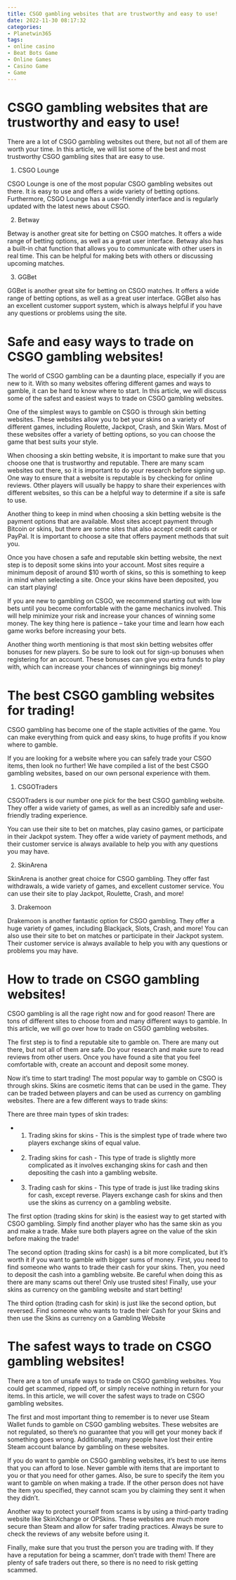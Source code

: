 ```yaml
---
title: CSGO gambling websites that are trustworthy and easy to use!
date: 2022-11-30 08:17:32
categories:
- Planetwin365
tags:
- online casino
- Beat Bots Game
- Online Games
- Casino Game
- Game
---
```



#  CSGO gambling websites that are trustworthy and easy to use!

There are a lot of CSGO gambling websites out there, but not all of them are worth your time. In this article, we will list some of the best and most trustworthy CSGO gambling sites that are easy to use.

1. CSGO Lounge

CSGO Lounge is one of the most popular CSGO gambling websites out there. It is easy to use and offers a wide variety of betting options. Furthermore, CSGO Lounge has a user-friendly interface and is regularly updated with the latest news about CSGO.

2. Betway

Betway is another great site for betting on CSGO matches. It offers a wide range of betting options, as well as a great user interface. Betway also has a built-in chat function that allows you to communicate with other users in real time. This can be helpful for making bets with others or discussing upcoming matches.

3. GGBet

GGBet is another great site for betting on CSGO matches. It offers a wide range of betting options, as well as a great user interface. GGBet also has an excellent customer support system, which is always helpful if you have any questions or problems using the site.

#  Safe and easy ways to trade on CSGO gambling websites!

The world of CSGO gambling can be a daunting place, especially if you are new to it. With so many websites offering different games and ways to gamble, it can be hard to know where to start. In this article, we will discuss some of the safest and easiest ways to trade on CSGO gambling websites.

One of the simplest ways to gamble on CSGO is through skin betting websites. These websites allow you to bet your skins on a variety of different games, including Roulette, Jackpot, Crash, and Skin Wars. Most of these websites offer a variety of betting options, so you can choose the game that best suits your style.

When choosing a skin betting website, it is important to make sure that you choose one that is trustworthy and reputable. There are many scam websites out there, so it is important to do your research before signing up. One way to ensure that a website is reputable is by checking for online reviews. Other players will usually be happy to share their experiences with different websites, so this can be a helpful way to determine if a site is safe to use.

Another thing to keep in mind when choosing a skin betting website is the payment options that are available. Most sites accept payment through Bitcoin or skins, but there are some sites that also accept credit cards or PayPal. It is important to choose a site that offers payment methods that suit you.

Once you have chosen a safe and reputable skin betting website, the next step is to deposit some skins into your account. Most sites require a minimum deposit of around $10 worth of skins, so this is something to keep in mind when selecting a site. Once your skins have been deposited, you can start playing!

If you are new to gambling on CSGO, we recommend starting out with low bets until you become comfortable with the game mechanics involved. This will help minimize your risk and increase your chances of winning some money. The key thing here is patience – take your time and learn how each game works before increasing your bets.

Another thing worth mentioning is that most skin betting websites offer bonuses for new players. So be sure to look out for sign-up bonuses when registering for an account. These bonuses can give you extra funds to play with, which can increase your chances of winningnings big money!

#  The best CSGO gambling websites for trading!

CSGO gambling has become one of the staple activities of the game. You can make everything from quick and easy skins, to huge profits if you know where to gamble.

If you are looking for a website where you can safely trade your CSGO items, then look no further! We have compiled a list of the best CSGO gambling websites, based on our own personal experience with them.

1. CSGOTraders

CSGOTraders is our number one pick for the best CSGO gambling website. They offer a wide variety of games, as well as an incredibly safe and user-friendly trading experience.

You can use their site to bet on matches, play casino games, or participate in their Jackpot system. They offer a wide variety of payment methods, and their customer service is always available to help you with any questions you may have.

2. SkinArena

SkinArena is another great choice for CSGO gambling. They offer fast withdrawals, a wide variety of games, and excellent customer service. You can use their site to play Jackpot, Roulette, Crash, and more!

3. Drakemoon

Drakemoon is another fantastic option for CSGO gambling. They offer a huge variety of games, including Blackjack, Slots, Crash, and more! You can also use their site to bet on matches or participate in their Jackpot system. Their customer service is always available to help you with any questions or problems you may have.

#  How to trade on CSGO gambling websites!

CSGO gambling is all the rage right now and for good reason! There are tons of different sites to choose from and many different ways to gamble. In this article, we will go over how to trade on CSGO gambling websites.

The first step is to find a reputable site to gamble on. There are many out there, but not all of them are safe. Do your research and make sure to read reviews from other users. Once you have found a site that you feel comfortable with, create an account and deposit some money.

Now it’s time to start trading! The most popular way to gamble on CSGO is through skins. Skins are cosmetic items that can be used in the game. They can be traded between players and can be used as currency on gambling websites. There are a few different ways to trade skins:

There are three main types of skin trades:
- 1) Trading skins for skins - This is the simplest type of trade where two players exchange skins of equal value.
- 2) Trading skins for cash - This type of trade is slightly more complicated as it involves exchanging skins for cash and then depositing the cash into a gambling website.
- 3) Trading cash for skins - This type of trade is just like trading skins for cash, except reverse. Players exchange cash for skins and then use the skins as currency on a gambling website.

The first option (trading skins for skin) is the easiest way to get started with CSGO gambling. Simply find another player who has the same skin as you and make a trade. Make sure both players agree on the value of the skin before making the trade!

The second option (trading skins for cash) is a bit more complicated, but it’s worth it if you want to gamble with bigger sums of money. First, you need to find someone who wants to trade their cash for your skins. Then, you need to deposit the cash into a gambling website. Be careful when doing this as there are many scams out there! Only use trusted sites! Finally, use your skins as currency on the gambling website and start betting!

The third option (trading cash for skin) is just like the second option, but reversed. Find someone who wants to trade their Cash for your Skins and then use the Skins as currency on a Gambling Website

#  The safest ways to trade on CSGO gambling websites!

There are a ton of unsafe ways to trade on CSGO gambling websites. You could get scammed, ripped off, or simply receive nothing in return for your items. In this article, we will cover the safest ways to trade on CSGO gambling websites.

The first and most important thing to remember is to never use Steam Wallet funds to gamble on CSGO gambling websites. These websites are not regulated, so there’s no guarantee that you will get your money back if something goes wrong. Additionally, many people have lost their entire Steam account balance by gambling on these websites.

If you do want to gamble on CSGO gambling websites, it’s best to use items that you can afford to lose. Never gamble with items that are important to you or that you need for other games. Also, be sure to specify the item you want to gamble on when making a trade. If the other person does not have the item you specified, they cannot scam you by claiming they sent it when they didn’t.

Another way to protect yourself from scams is by using a third-party trading website like SkinXchange or OPSkins. These websites are much more secure than Steam and allow for safer trading practices. Always be sure to check the reviews of any website before using it.

Finally, make sure that you trust the person you are trading with. If they have a reputation for being a scammer, don’t trade with them! There are plenty of safe traders out there, so there is no need to risk getting scammed.